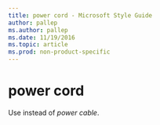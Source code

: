```yaml
---
title: power cord - Microsoft Style Guide
author: pallep
ms.author: pallep
ms.date: 11/19/2016
ms.topic: article
ms.prod: non-product-specific
---
```


# power cord

Use instead of *power cable*.
